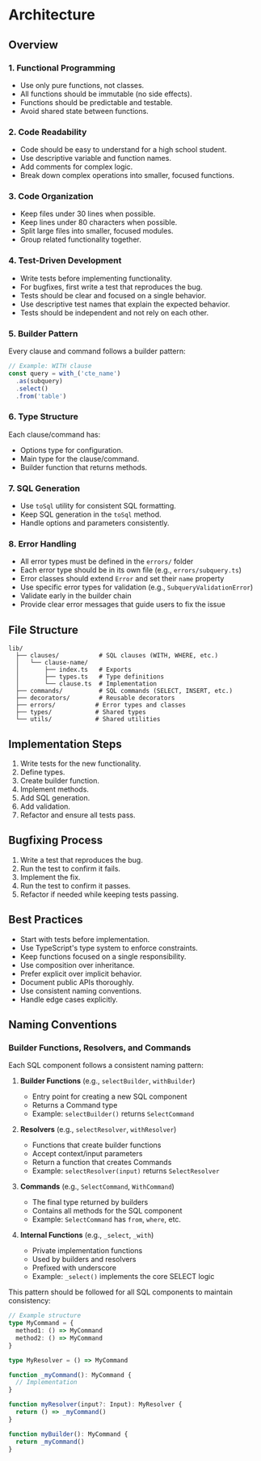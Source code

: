 # Architecture

## Overview

### 1. Functional Programming
- Use only pure functions, not classes.
- All functions should be immutable (no side effects).
- Functions should be predictable and testable.
- Avoid shared state between functions.

### 2. Code Readability
- Code should be easy to understand for a high school student.
- Use descriptive variable and function names.
- Add comments for complex logic.
- Break down complex operations into smaller, focused functions.

### 3. Code Organization
- Keep files under 30 lines when possible.
- Keep lines under 80 characters when possible.
- Split large files into smaller, focused modules.
- Group related functionality together.

### 4. Test-Driven Development
- Write tests before implementing functionality.
- For bugfixes, first write a test that reproduces the bug.
- Tests should be clear and focused on a single behavior.
- Use descriptive test names that explain the expected behavior.
- Tests should be independent and not rely on each other.

### 5. Builder Pattern
Every clause and command follows a builder pattern:
```typescript
// Example: WITH clause
const query = with_('cte_name')
  .as(subquery)
  .select()
  .from('table')
```

### 6. Type Structure
Each clause/command has:
- Options type for configuration.
- Main type for the clause/command.
- Builder function that returns methods.

### 7. SQL Generation
- Use `toSql` utility for consistent SQL formatting.
- Keep SQL generation in the `toSql` method.
- Handle options and parameters consistently.

### 8. Error Handling
- All error types must be defined in the `errors/` folder
- Each error type should be in its own file (e.g., `errors/subquery.ts`)
- Error classes should extend `Error` and set their `name` property
- Use specific error types for validation (e.g., `SubqueryValidationError`)
- Validate early in the builder chain
- Provide clear error messages that guide users to fix the issue

## File Structure
```
lib/
  ├── clauses/           # SQL clauses (WITH, WHERE, etc.)
  │   └── clause-name/
  │       ├── index.ts   # Exports
  │       ├── types.ts   # Type definitions
  │       └── clause.ts  # Implementation
  ├── commands/          # SQL commands (SELECT, INSERT, etc.)
  ├── decorators/        # Reusable decorators
  ├── errors/           # Error types and classes
  ├── types/            # Shared types
  └── utils/            # Shared utilities
```

## Implementation Steps
1. Write tests for the new functionality.
2. Define types.
3. Create builder function.
4. Implement methods.
5. Add SQL generation.
6. Add validation.
7. Refactor and ensure all tests pass.

## Bugfixing Process
1. Write a test that reproduces the bug.
2. Run the test to confirm it fails.
3. Implement the fix.
4. Run the test to confirm it passes.
5. Refactor if needed while keeping tests passing.

## Best Practices
- Start with tests before implementation.
- Use TypeScript's type system to enforce constraints.
- Keep functions focused on a single responsibility.
- Use composition over inheritance.
- Prefer explicit over implicit behavior.
- Document public APIs thoroughly.
- Use consistent naming conventions.
- Handle edge cases explicitly.

## Naming Conventions

### Builder Functions, Resolvers, and Commands
Each SQL component follows a consistent naming pattern:

1. **Builder Functions** (e.g., `selectBuilder`, `withBuilder`)
   - Entry point for creating a new SQL component
   - Returns a Command type
   - Example: `selectBuilder()` returns `SelectCommand`

2. **Resolvers** (e.g., `selectResolver`, `withResolver`)
   - Functions that create builder functions
   - Accept context/input parameters
   - Return a function that creates Commands
   - Example: `selectResolver(input)` returns `SelectResolver`

3. **Commands** (e.g., `SelectCommand`, `WithCommand`)
   - The final type returned by builders
   - Contains all methods for the SQL component
   - Example: `SelectCommand` has `from`, `where`, etc.

4. **Internal Functions** (e.g., `_select`, `_with`)
   - Private implementation functions
   - Used by builders and resolvers
   - Prefixed with underscore
   - Example: `_select()` implements the core SELECT logic

This pattern should be followed for all SQL components to maintain consistency:
```typescript
// Example structure
type MyCommand = {
  method1: () => MyCommand
  method2: () => MyCommand
}

type MyResolver = () => MyCommand

function _myCommand(): MyCommand {
  // Implementation
}

function myResolver(input?: Input): MyResolver {
  return () => _myCommand()
}

function myBuilder(): MyCommand {
  return _myCommand()
}
```  